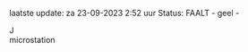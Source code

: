 laatste update: 
za 23-09-2023  2:52   uur 
Status: FAALT - geel - 
<div class="service R">J</div><div class="service Y">microstation</div>